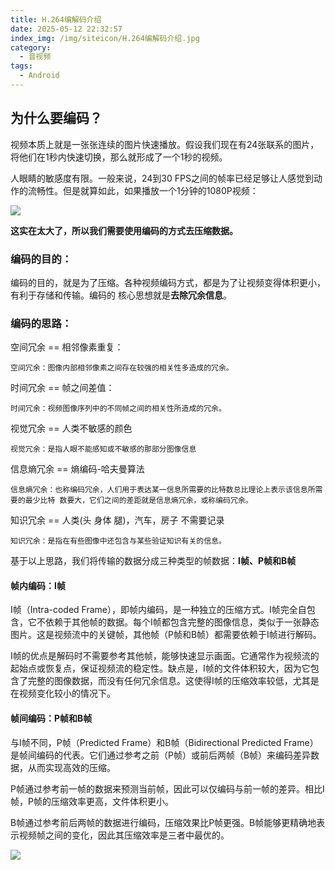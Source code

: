 ```yaml
---
title: H.264编解码介绍
date: 2025-05-12 22:32:57
index_img: /img/siteicon/H.264编解码介绍.jpg
category:
  - 音视频
tags:
  - Android
---
```


<meta name="referrer" content="no-referrer"/>

## 为什么要编码？

视频本质上就是一张张连续的图片快速播放。假设我们现在有24张联系的图片，将他们在1秒内快速切换，那么就形成了一个1秒的视频。

人眼睛的敏感度有限。一般来说，24到30 FPS之间的帧率已经足够让人感觉到动作的流畅性。但是就算如此，如果播放一个1分钟的1080P视频：

<img src="https://gitee.com/silent-learner/imgs/raw/master/2025图片/视频大小.png"/>

**这实在太大了，所以我们需要使用编码的方式去压缩数据。**

### 编码的目的：  

编码的目的，就是为了压缩。各种视频编码方式，都是为了让视频变得体积更小，有利于存储和传输。编码的 核心思想就是**去除冗余信息**。

### 编码的思路：

空间冗余 == 相邻像素重复：

```
空间冗余：图像内部相邻像素之间存在较强的相关性多造成的冗余。
```

时间冗余 == 帧之间差值：  

```
时间冗余：视频图像序列中的不同帧之间的相关性所造成的冗余。
```

视觉冗余 == 人类不敏感的颜色

```
视觉冗余：是指人眼不能感知或不敏感的那部分图像信息
```

信息熵冗余 == 熵编码-哈夫曼算法

```
信息熵冗余：也称编码冗余，人们用于表达某一信息所需要的比特数总比理论上表示该信息所需要的最少比特 数要大，它们之间的差距就是信息熵冗余，或称编码冗余。
```

知识冗余 == 人类(头 身体 腿)，汽车，房子 不需要记录

```
知识冗余：是指在有些图像中还包含与某些验证知识有关的信息。
```

基于以上思路，我们将传输的数据分成三种类型的帧数据：**I帧、P帧和B帧**

#### 帧内编码：I帧

I帧（Intra-coded Frame），即帧内编码，是一种独立的压缩方式。I帧完全自包含，它不依赖于其他帧的数据。每个I帧都包含完整的图像信息，类似于一张静态图片。这是视频流中的关键帧，其他帧（P帧和B帧）都需要依赖于I帧进行解码。

I帧的优点是解码时不需要参考其他帧，能够快速显示画面。它通常作为视频流的起始点或恢复点，保证视频流的稳定性。缺点是，I帧的文件体积较大，因为它包含了完整的图像数据，而没有任何冗余信息。这使得I帧的压缩效率较低，尤其是在视频变化较小的情况下。

#### 帧间编码：P帧和B帧

与I帧不同，P帧（Predicted Frame）和B帧（Bidirectional Predicted Frame）是帧间编码的代表。它们通过参考之前（P帧）或前后两帧（B帧）来编码差异数据，从而实现高效的压缩。

P帧通过参考前一帧的数据来预测当前帧，因此可以仅编码与前一帧的差异。相比I帧，P帧的压缩效率更高，文件体积更小。

B帧通过参考前后两帧的数据进行编码，压缩效果比P帧更强。B帧能够更精确地表示视频帧之间的变化，因此其压缩效率是三者中最优的。

<img src="https://gitee.com/silent-learner/imgs/raw/master/2025图片/IPB帧.png"/>
